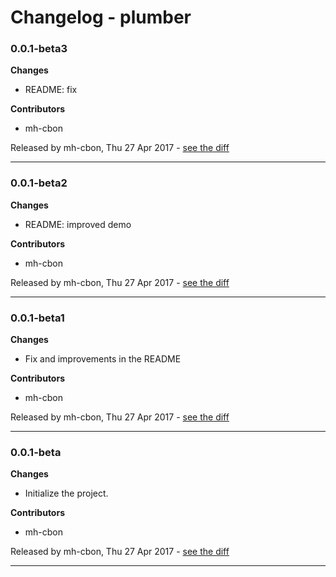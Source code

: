 # Changelog - plumber

### 0.0.1-beta3

__Changes__

- README: fix

__Contributors__

- mh-cbon

Released by mh-cbon, Thu 27 Apr 2017 -
[see the diff](https://github.com/mh-cbon/plumber/compare/0.0.1-beta2...0.0.1-beta3#diff)
______________

### 0.0.1-beta2

__Changes__

- README: improved demo

__Contributors__

- mh-cbon

Released by mh-cbon, Thu 27 Apr 2017 -
[see the diff](https://github.com/mh-cbon/plumber/compare/0.0.1-beta1...0.0.1-beta2#diff)
______________

### 0.0.1-beta1

__Changes__

- Fix and improvements in the README

__Contributors__

- mh-cbon

Released by mh-cbon, Thu 27 Apr 2017 -
[see the diff](https://github.com/mh-cbon/plumber/compare/0.0.1-beta...0.0.1-beta1#diff)
______________

### 0.0.1-beta

__Changes__

- Initialize the project.

__Contributors__

- mh-cbon

Released by mh-cbon, Thu 27 Apr 2017 -
[see the diff](https://github.com/mh-cbon/plumber/compare/78db9e516e383d770dfeac358221809f0d4e1528...0.0.1-beta#diff)
______________


